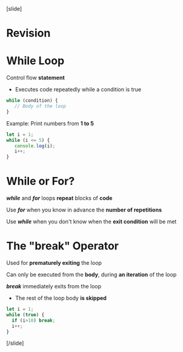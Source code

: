 [slide]
# Revision

# While Loop
Control flow **statement**

* Executes code repeatedly while a condition is true
```js
while (condition) {
   // Body of the loop
}
```
Example: Print numbers from **1 to 5**
```js
let i = 1;
while (i <= 5) {
   console.log(i);
   i++;
}
```

# While or For?
***while*** and ***for*** loops **repeat** blocks of **code**

Use ***for*** when you know in advance the **number of repetitions**

Use ***while*** when you don't know when the **exit condition** will be met

# The "break" Operator
Used for **prematurely exiting** the loop

Can only be executed from the **body**, during **an iteration** of the loop

***break*** immediately exits from the loop

* The rest of the loop body **is skipped**
```js
let i = 1;
while (true) {
  if (i>10) break;
  i++;
}
```
[/slide]